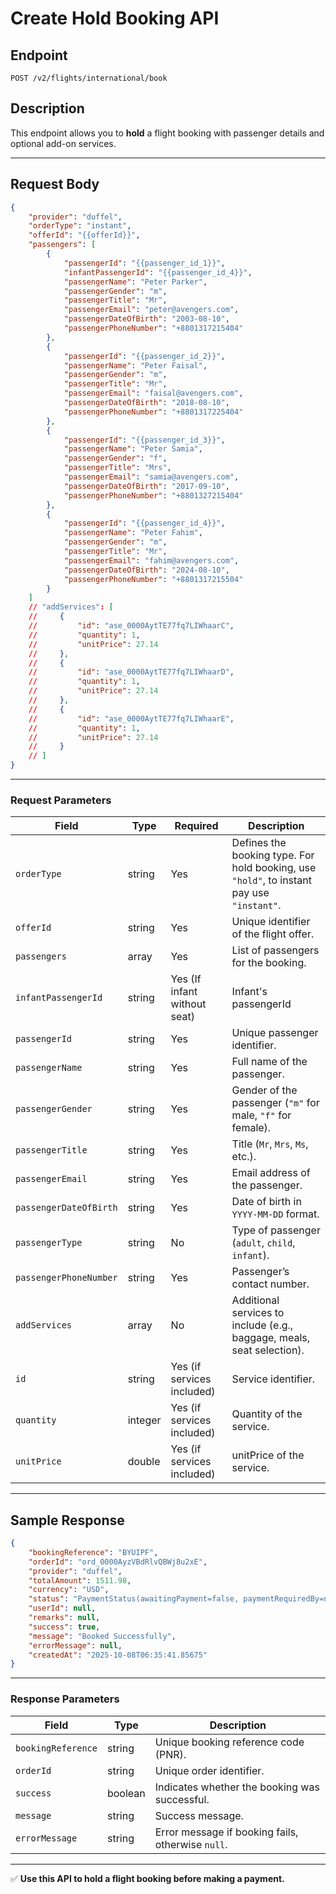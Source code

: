 # Create Hold Booking API

## Endpoint
```
POST /v2/flights/international/book
```

## Description
This endpoint allows you to **hold** a flight booking with passenger details and optional add-on services.

---

## Request Body

```json
{
    "provider": "duffel",
    "orderType": "instant",
    "offerId": "{{offerId}}",
    "passengers": [
        {
            "passengerId": "{{passenger_id_1}}",
            "infantPassengerId": "{{passenger_id_4}}",
            "passengerName": "Peter Parker",
            "passengerGender": "m",
            "passengerTitle": "Mr",
            "passengerEmail": "peter@avengers.com",
            "passengerDateOfBirth": "2003-08-10",
            "passengerPhoneNumber": "+8801317215404"
        },
        {
            "passengerId": "{{passenger_id_2}}",
            "passengerName": "Peter Faisal",
            "passengerGender": "m",
            "passengerTitle": "Mr",
            "passengerEmail": "faisal@avengers.com",
            "passengerDateOfBirth": "2018-08-10",
            "passengerPhoneNumber": "+8801317225404"
        },
        {
            "passengerId": "{{passenger_id_3}}",
            "passengerName": "Peter Samia",
            "passengerGender": "f",
            "passengerTitle": "Mrs",
            "passengerEmail": "samia@avengers.com",
            "passengerDateOfBirth": "2017-09-10",
            "passengerPhoneNumber": "+8801327215404"
        },
        {
            "passengerId": "{{passenger_id_4}}",
            "passengerName": "Peter Fahim",
            "passengerGender": "m",
            "passengerTitle": "Mr",
            "passengerEmail": "fahim@avengers.com",
            "passengerDateOfBirth": "2024-08-10",
            "passengerPhoneNumber": "+8801317215504"
        }
    ]
    // "addServices": [
    //     {
    //         "id": "ase_0000AytTE77fq7LIWhaarC",
    //         "quantity": 1,
    //         "unitPrice": 27.14
    //     },
    //     {
    //         "id": "ase_0000AytTE77fq7LIWhaarD",
    //         "quantity": 1,
    //         "unitPrice": 27.14
    //     },
    //     {
    //         "id": "ase_0000AytTE77fq7LIWhaarE",
    //         "quantity": 1,
    //         "unitPrice": 27.14
    //     }
    // ]
}
```

---

### Request Parameters

| Field                   | Type     | Required | Description |
|--------------------------|----------|----------|-------------|
| `orderType`             | string   | Yes      | Defines the booking type. For hold booking, use `"hold"`, to instant pay use `"instant"`. |
| `offerId`               | string   | Yes      | Unique identifier of the flight offer. |
| `passengers`            | array    | Yes      | List of passengers for the booking. |
| `infantPassengerId`           | string   | Yes (If infant without seat)     | Infant's passengerId |
| `passengerId`           | string   | Yes      | Unique passenger identifier. |
| `passengerName`         | string   | Yes      | Full name of the passenger. |
| `passengerGender`       | string   | Yes      | Gender of the passenger (`"m"` for male, `"f"` for female). |
| `passengerTitle`        | string   | Yes      | Title (`Mr`, `Mrs`, `Ms`, etc.). |
| `passengerEmail`        | string   | Yes      | Email address of the passenger. |
| `passengerDateOfBirth`  | string   | Yes      | Date of birth in `YYYY-MM-DD` format. |
| `passengerType`         | string   | No      | Type of passenger (`adult`, `child`, `infant`). |
| `passengerPhoneNumber`  | string   | Yes      | Passenger’s contact number. |
| `addServices`           | array    | No       | Additional services to include (e.g., baggage, meals, seat selection). |
| `id`                    | string   | Yes (if services included) | Service identifier. |
| `quantity`              | integer  | Yes (if services included) | Quantity of the service. |
| `unitPrice`              | double  | Yes (if services included) | unitPrice of the service. |

---

## Sample Response

```json
{
    "bookingReference": "BYUIPF",
    "orderId": "ord_0000AyzVBdRlvQBWj8u2xE",
    "provider": "duffel",
    "totalAmount": 1511.98,
    "currency": "USD",
    "status": "PaymentStatus(awaitingPayment=false, paymentRequiredBy=null, priceGuaranteeExpiresAt=null)",
    "userId": null,
    "remarks": null,
    "success": true,
    "message": "Booked Successfully",
    "errorMessage": null,
    "createdAt": "2025-10-08T06:35:41.85675"
}
```

---

### Response Parameters

| Field              | Type     | Description |
|---------------------|----------|-------------|
| `bookingReference` | string   | Unique booking reference code (PNR). |
| `orderId`          | string   | Unique order identifier. |
| `success`          | boolean  | Indicates whether the booking was successful. |
| `message`          | string   | Success message. |
| `errorMessage`     | string   | Error message if booking fails, otherwise `null`. |

---

✅ **Use this API to hold a flight booking before making a payment.**

